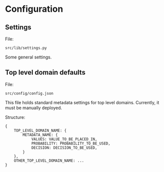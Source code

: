 # Configuration

## Settings

File:

`src/lib/settings.py`

Some general settings.

## Top level domain defaults

File:

`src/config/config.json`

This file holds standard metadata settings for top level domains.
Currently, it must be manually deployed.

Structure:

```
{
    TOP_LEVEL_DOMAIN_NAME: {
        METADATA_NAME: {
            VALUES: VALUE_TO_BE_PLACED_IN,
            PROBABILITY: PROBABILITY_TO_BE_USED,
            DECISION: DECISION_TO_BE_USED,
        }
    },
    OTHER_TOP_LEVEL_DOMAIN_NAME: ...
}
```
